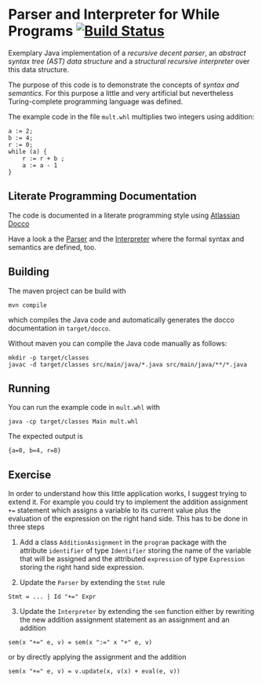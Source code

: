 # Parser and Interpreter for While Programs [![Build Status](https://travis-ci.org/malteschmitz/WhileInterpreter.svg?branch=master)](https://travis-ci.org/malteschmitz/WhileInterpreter)

Exemplary Java implementation of a _recursive decent parser_, an _abstract syntax tree (AST) data structure_ and a _structural recursive interpreter_ over this data structure.

The purpose of this code is to demonstrate the concepts of _syntax and semantics_. For this purpose a little and very artificial but nevertheless Turing-complete programming language was defined.

The example code in the file `mult.whl` multiplies two integers using addition:

```
a := 2;
b := 4;
r := 0;
while (a) {
    r := r + b ;
    a := a - 1
}
```

## Literate Programming Documentation

The code is documented in a literate programming style using [Atlassian Docco](https://bitbucket.org/doklovic_atlassian/atlassian-docco)

Have a look a the [Parser](https://malteschmitz.github.io/WhileInterpreter/docco/vertical/src/main/java/parser/Parser.java.html) and the [Interpreter](https://malteschmitz.github.io/WhileInterpreter/docco/vertical/src/main/java/interpreter/Interpreter.java.html) where the formal syntax and semantics are defined, too.

## Building

The maven project can be build with

```
mvn compile
```

which compiles the Java code and automatically generates the docco documentation in `target/docco`.

Without maven you can compile the Java code manually as follows:

```
mkdir -p target/classes
javac -d target/classes src/main/java/*.java src/main/java/**/*.java
```

## Running

You can run the example code in `mult.whl` with

```
java -cp target/classes Main mult.whl
```

The expected output is

```
{a=0, b=4, r=8}
```

## Exercise

In order to understand how this little application works, I suggest trying to extend it. For example you could try to implement the addition assignment `+=` statement which assigns a variable to its current value plus the evaluation of the expression on the right hand side. This has to be done in three steps

1. Add a class `AdditionAssignment` in the `program` package with the attribute `identifier` of type `Identifier` storing the name of the variable that will be assigned and the attributed `expression` of type `Expression` storing the right hand side expression.

2. Update the `Parser` by extending the `Stmt` rule

  ```
  Stmt = ... | Id "+=" Expr
  ```

3. Update the `Interpreter` by extending the `sem` function either by rewriting the new addition assignment statement as an assignment and an addition

  ```
  sem(x "+=" e, v) = sem(x ":=" x "+" e, v)
  ```

  or by directly applying the assignment and the addition

  ```
  sem(x "+=" e, v) = v.update(x, v(x) + eval(e, v))
  ```
